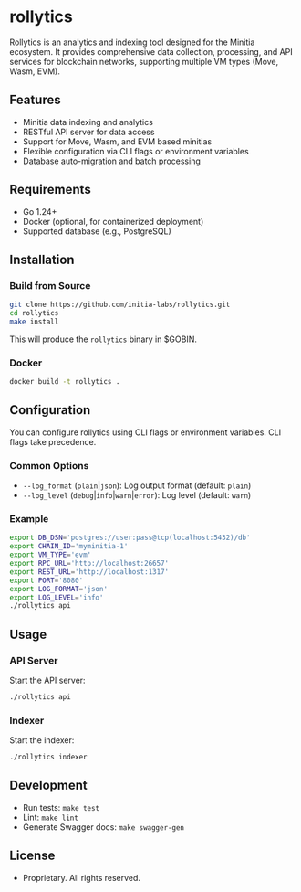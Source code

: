 # rollytics

Rollytics is an analytics and indexing tool designed for the Minitia ecosystem. It provides comprehensive data collection, processing, and API services for blockchain networks, supporting multiple VM types (Move, Wasm, EVM).

## Features
- Minitia data indexing and analytics
- RESTful API server for data access
- Support for Move, Wasm, and EVM based minitias
- Flexible configuration via CLI flags or environment variables
- Database auto-migration and batch processing

## Requirements
- Go 1.24+
- Docker (optional, for containerized deployment)
- Supported database (e.g., PostgreSQL)

## Installation

### Build from Source
```sh
git clone https://github.com/initia-labs/rollytics.git
cd rollytics
make install
```
This will produce the `rollytics` binary in $GOBIN.

### Docker
```sh
docker build -t rollytics .
```

## Configuration
You can configure rollytics using CLI flags or environment variables. CLI flags take precedence.

### Common Options
- `--log_format` (`plain`|`json`): Log output format (default: `plain`)
- `--log_level` (`debug`|`info`|`warn`|`error`): Log level (default: `warn`)

### Example
```sh
export DB_DSN='postgres://user:pass@tcp(localhost:5432)/db'
export CHAIN_ID='myminitia-1'
export VM_TYPE='evm'
export RPC_URL='http://localhost:26657'
export REST_URL='http://localhost:1317'
export PORT='8080'
export LOG_FORMAT='json'
export LOG_LEVEL='info'
./rollytics api
```

## Usage

### API Server
Start the API server:
```sh
./rollytics api
```

### Indexer
Start the indexer:
```sh
./rollytics indexer
```

## Development
- Run tests: `make test`
- Lint: `make lint`
- Generate Swagger docs: `make swagger-gen`

## License
- Proprietary. All rights reserved. 
